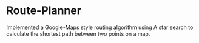 # Route-Planner
Implemented a Google-Maps style routing algorithm using A star search to calculate the shortest path between two points on a map.
